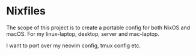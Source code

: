 # Nixfiles

The scope of this project is to create a portable config for both NixOS and macOS. For my linux-laptop, desktop, server and mac-laptop.

I want to port over my neovim config, tmux config etc.
